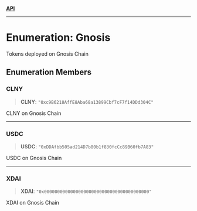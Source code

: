 [**API**](../../../README.md)

***

# Enumeration: Gnosis

Tokens deployed on Gnosis Chain

## Enumeration Members

### CLNY

> **CLNY**: `"0xc9B6218AffE8Aba68a13899Cbf7cF7f14DDd304C"`

CLNY on Gnosis Chain

***

### USDC

> **USDC**: `"0xDDAfbb505ad214D7b80b1f830fcCc89B60fb7A83"`

USDC on Gnosis Chain

***

### XDAI

> **XDAI**: `"0x0000000000000000000000000000000000000000"`

XDAI on Gnosis Chain
